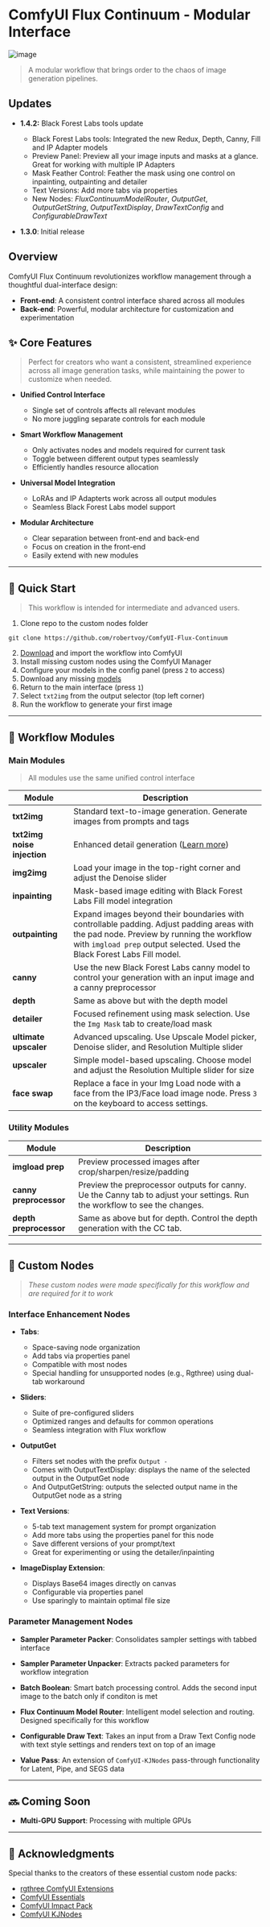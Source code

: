 # ComfyUI Flux Continuum - Modular Interface

![image](https://github.com/user-attachments/assets/c7d38628-4e0c-46f4-8458-06865d280cd3)

> A modular workflow that brings order to the chaos of image generation pipelines.

## Updates
- **1.4.2:** Black Forest Labs tools update
  - Black Forest Labs tools: Integrated the new Redux, Depth, Canny, Fill and IP Adapter models
  - Preview Panel: Preview all your image inputs and masks at a glance. Great for working with multiple IP Adapters
  - Mask Feather Control: Feather the mask using one control on inpainting, outpainting and detailer
  - Text Versions: Add more tabs via properties
  - New Nodes: *FluxContinuumModelRouter*, *OutputGet*, *OutputGetString*, *OutputTextDisplay*, *DrawTextConfig* and *ConfigurableDrawText*

- **1.3.0**: Initial release

## Overview

ComfyUI Flux Continuum revolutionizes workflow management through a thoughtful dual-interface design:

- **Front-end**: A consistent control interface shared across all modules
- **Back-end**: Powerful, modular architecture for customization and experimentation

## ✨ Core Features

> Perfect for creators who want a consistent, streamlined experience across all image generation tasks, while maintaining the power to customize when needed.

- **Unified Control Interface**
  - Single set of controls affects all relevant modules
  - No more juggling separate controls for each module

- **Smart Workflow Management**
  - Only activates nodes and models required for current task
  - Toggle between different output types seamlessly
  - Efficiently handles resource allocation

- **Universal Model Integration**
  - LoRAs and IP Adapterts work across all output modules
  - Seamless Black Forest Labs model support

- **Modular Architecture**
  - Clear separation between front-end and back-end
  - Focus on creation in the front-end
  - Easily extend with new modules

---

## 🚀 Quick Start

> This workflow is intended for intermediate and advanced users.

1. Clone repo to the custom nodes folder
```shell
git clone https://github.com/robertvoy/ComfyUI-Flux-Continuum
```
2. [Download](https://github.com/robertvoy/ComfyUI-Flux-Continuum/blob/main/workflow/Flux%2B%201.4.4_release.json) and import the workflow into ComfyUI
2. Install missing custom nodes using the ComfyUI Manager
3. Configure your models in the config panel (press `2` to access)
4. Download any missing [models](https://comfyanonymous.github.io/ComfyUI_examples/flux/)
5. Return to the main interface (press `1`)
6. Select `txt2img` from the output selector (top left corner)
7. Run the workflow to generate your first image

---

## 🎯 Workflow Modules

### Main Modules 
> All modules use the same unified control interface

| Module | Description |
|--------|-------------|
| **txt2img** | Standard text-to-image generation. Generate images from prompts and tags |
| **txt2img noise injection** | Enhanced detail generation ([Learn more](https://youtu.be/tned5bYOC08?si=qfP2Sv2VOTzDK-uL&t=1335)) |
| **img2img** | Load your image in the top-right corner and adjust the Denoise slider |
| **inpainting** | Mask-based image editing with Black Forest Labs Fill model integration |
| **outpainting** | Expand images beyond their boundaries with controllable padding. Adjust padding areas with the pad node. Preview by running the workflow with `imgload prep` output selected. Used the Black Forest Labs Fill model. |
| **canny** | Use the new Black Forest Labs canny model to control your generation with an input image and a canny preprocessor |
| **depth** | Same as above but with the depth model |
| **detailer** | Focused refinement using mask selection. Use the `Img Mask` tab to create/load mask |
| **ultimate upscaler** | Advanced upscaling. Use Upscale Model picker, Denoise slider, and Resolution Multiple slider |
| **upscaler** | Simple model-based upscaling. Choose model and adjust the Resolution Multiple slider for size |
| **face swap** | Replace a face in your Img Load node with a face from the IP3/Face load image node. Press `3` on the keyboard to access settings. |

### Utility Modules

| Module | Description |
|--------|-------------|
| **imgload prep** | Preview processed images after crop/sharpen/resize/padding |
| **canny preprocessor** | Preview the preprocessor outputs for canny. Ue the Canny tab to adjust your settings. Run the workflow to see the changes. |
| **depth preprocessor** | Same as above but for depth. Control the depth generation with the CC tab. |

---
## 🔧 Custom Nodes

> *These custom nodes were made specifically for this workflow and are required for it to work*

### Interface Enhancement Nodes

- **Tabs**:
  - Space-saving node organization
  - Add tabs via properties panel
  - Compatible with most nodes
  - Special handling for unsupported nodes (e.g., Rgthree) using dual-tab workaround

- **Sliders**: 
  - Suite of pre-configured sliders
  - Optimized ranges and defaults for common operations
  - Seamless integration with Flux workflow

- **OutputGet**
  - Filters set nodes with the prefix `Output -`
  - Comes with OutputTextDisplay: displays the name of the selected output in the OutputGet node
  - And OutputGetString: outputs the selected output name in the OutputGet node as a string

- **Text Versions**:
  - 5-tab text management system for prompt organization
  - Add more tabs using the properties panel for this node
  - Save different versions of your prompt/text
  - Great for experimenting or using the detailer/inpainting

- **ImageDisplay Extension**: 
  - Displays Base64 images directly on canvas
  - Configurable via properties panel
  - Use sparingly to maintain optimal file size

### Parameter Management Nodes

- **Sampler Parameter Packer**: Consolidates sampler settings with tabbed interface
- **Sampler Parameter Unpacker**: Extracts packed parameters for workflow integration
- **Batch Boolean**: Smart batch processing control. Adds the second input image to the batch only if conditon is met
- **Flux Continuum Model Router**: Intelligent model selection and routing. Designed specifically for this workflow
- **Configurable Draw Text**: Takes an input from a Draw Text Config node with text style settings and renders text on top of an image

- **Value Pass**: An extension of `ComfyUI-KJNodes` pass-through functionality for Latent, Pipe, and SEGS data

---

## 🔜 Coming Soon

- **Multi-GPU Support**: Processing with multiple GPUs

---

## 🙏 Acknowledgments

Special thanks to the creators of these essential custom node packs:
- [rgthree ComfyUI Extensions](https://github.com/rgthree/rgthree-comfy)
- [ComfyUI Essentials](https://github.com/cubiq/ComfyUI_essentials)
- [ComfyUI Impact Pack](https://github.com/ltdrdata/ComfyUI-Impact-Pack)
- [ComfyUI KJNodes](https://github.com/kijai/ComfyUI-KJNodes)